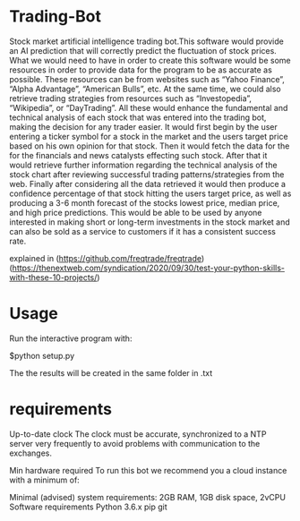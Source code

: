 # Trading-Bot
Stock market artificial intelligence trading bot.This software would provide an AI prediction that will correctly predict the fluctuation of stock prices. What we would need to have in order to create this software would be some resources in order to provide data for the program to be as accurate as possible. These resources can be from websites such as “Yahoo Finance”, “Alpha Advantage”, “American Bulls”, etc. At the same time, we could also retrieve trading strategies from resources such as “Investopedia”, “Wikipedia”, or “DayTrading”. All these would enhance the fundamental and technical analysis of each stock that was entered into the trading bot, making the decision for any trader easier. It would first begin by the user entering a ticker symbol for a stock in the market and the users target price based on his own opinion for that stock. Then it would fetch the data for the for the financials and news catalysts effecting such stock. After that it would retrieve further information regarding the technical analysis of the stock chart after reviewing successful trading patterns/strategies from the web. Finally after considering all the data retrieved it would then produce a confidence percentage of that stock hitting the users target price, as well as producing a 3-6 month forecast of the stocks lowest price, median price, and high price predictions. This would be able to be used by anyone interested in making short or long-term investments in the stock market and can also be sold as a service to customers if it has a consistent success rate.

explained in (https://github.com/freqtrade/freqtrade) (https://thenextweb.com/syndication/2020/09/30/test-your-python-skills-with-these-10-projects/)

# Usage 

Run the interactive program with:

$python setup.py

The the results will be created in the same folder in .txt

# requirements 

Up-to-date clock
The clock must be accurate, synchronized to a NTP server very frequently to avoid problems with communication to the exchanges.

Min hardware required
To run this bot we recommend you a cloud instance with a minimum of:

Minimal (advised) system requirements: 2GB RAM, 1GB disk space, 2vCPU
Software requirements
Python 3.6.x
pip
git
